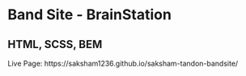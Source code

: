 <h1>Band Site - BrainStation</h1>
<h2>HTML, SCSS, BEM</h2>
Live Page: https://saksham1236.github.io/saksham-tandon-bandsite/
